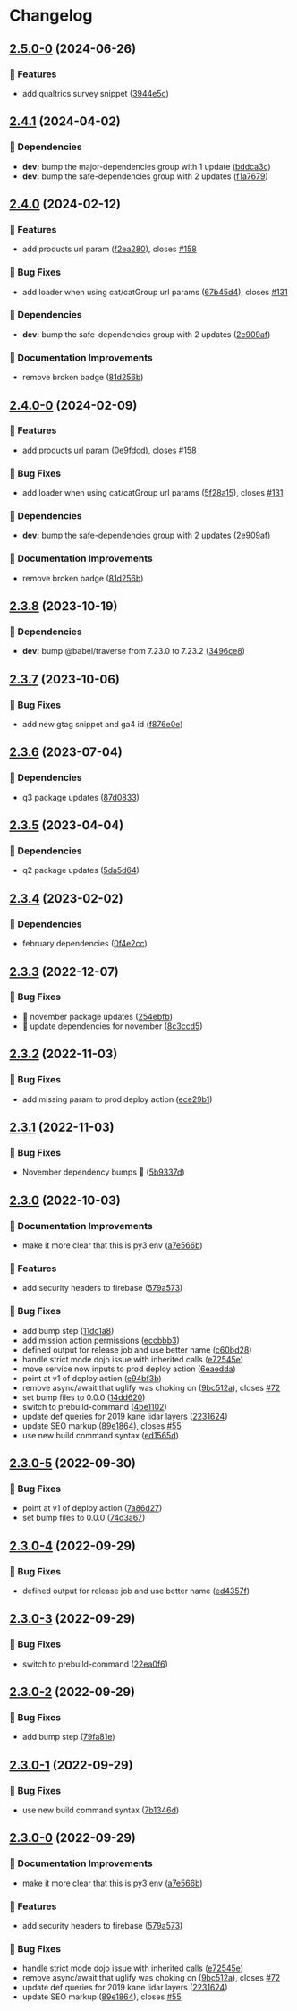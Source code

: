 # Changelog

## [2.5.0-0](https://github.com/agrc/raster/compare/v2.4.1...v2.5.0-0) (2024-06-26)


### 🚀 Features

* add qualtrics survey snippet ([3944e5c](https://github.com/agrc/raster/commit/3944e5c67ecd458857fd5d182b9c7220ec8cde5c))

## [2.4.1](https://github.com/agrc/raster/compare/v2.4.0...v2.4.1) (2024-04-02)


### 🌲 Dependencies

* **dev:** bump the major-dependencies group with 1 update ([bddca3c](https://github.com/agrc/raster/commit/bddca3c03b118fb8b2203bca1252f04c74d9a0e7))
* **dev:** bump the safe-dependencies group with 2 updates ([f1a7679](https://github.com/agrc/raster/commit/f1a7679566987a441d35f4101c2deae4d84120c5))

## [2.4.0](https://github.com/agrc/raster/compare/v2.3.8...v2.4.0) (2024-02-12)


### 🚀 Features

* add products url param ([f2ea280](https://github.com/agrc/raster/commit/f2ea280ba548c91554e7033b9ab67e4725ad2598)), closes [#158](https://github.com/agrc/raster/issues/158)


### 🐛 Bug Fixes

* add loader when using cat/catGroup url params ([67b45d4](https://github.com/agrc/raster/commit/67b45d4ab401dd6f06ce3b021299bf95c30dda70)), closes [#131](https://github.com/agrc/raster/issues/131)


### 🌲 Dependencies

* **dev:** bump the safe-dependencies group with 2 updates ([2e909af](https://github.com/agrc/raster/commit/2e909afcf50fb7bc9ca6c2381447abf529ab245f))


### 📖 Documentation Improvements

* remove broken badge ([81d256b](https://github.com/agrc/raster/commit/81d256b0000833ebaaa7a77bb2b12ee18e21f859))

## [2.4.0-0](https://github.com/agrc/raster/compare/v2.3.8...v2.4.0-0) (2024-02-09)


### 🚀 Features

* add products url param ([0e9fdcd](https://github.com/agrc/raster/commit/0e9fdcd5f4b0f923d249ff6cf6d6ea70ac4e74cc)), closes [#158](https://github.com/agrc/raster/issues/158)


### 🐛 Bug Fixes

* add loader when using cat/catGroup url params ([5f28a15](https://github.com/agrc/raster/commit/5f28a15ae26e426df4a32fc8ffa38e867355b0c0)), closes [#131](https://github.com/agrc/raster/issues/131)


### 🌲 Dependencies

* **dev:** bump the safe-dependencies group with 2 updates ([2e909af](https://github.com/agrc/raster/commit/2e909afcf50fb7bc9ca6c2381447abf529ab245f))


### 📖 Documentation Improvements

* remove broken badge ([81d256b](https://github.com/agrc/raster/commit/81d256b0000833ebaaa7a77bb2b12ee18e21f859))

## [2.3.8](https://github.com/agrc/raster/compare/v2.3.7...v2.3.8) (2023-10-19)


### 🌲 Dependencies

* **dev:** bump @babel/traverse from 7.23.0 to 7.23.2 ([3496ce8](https://github.com/agrc/raster/commit/3496ce8c13d76777cf3aaaae1988f8509bd6d66c))

## [2.3.7](https://github.com/agrc/raster/compare/v2.3.6...v2.3.7) (2023-10-06)


### 🐛 Bug Fixes

* add new gtag snippet and ga4 id ([f876e0e](https://github.com/agrc/raster/commit/f876e0ef546a7600ab773127487a0ed590513c71))

## [2.3.6](https://github.com/agrc/raster/compare/v2.3.5...v2.3.6) (2023-07-04)


### 🌲 Dependencies

* q3 package updates ([87d0833](https://github.com/agrc/raster/commit/87d0833699a1e73490fd70d6aa5339e86205b4bf))

## [2.3.5](https://github.com/agrc/raster/compare/v2.3.4...v2.3.5) (2023-04-04)


### 🌲 Dependencies

* q2 package updates ([5da5d64](https://github.com/agrc/raster/commit/5da5d64a9c0b6fa99c3189e008530d673bd794ba))

## [2.3.4](https://github.com/agrc/raster/compare/v2.3.3...v2.3.4) (2023-02-02)


### 🌲 Dependencies

* february dependencies ([0f4e2cc](https://github.com/agrc/raster/commit/0f4e2cc10e61543bfcdb9c63bdf2da7239e5aeef))

## [2.3.3](https://github.com/agrc/raster/compare/v2.3.2...v2.3.3) (2022-12-07)


### 🐛 Bug Fixes

* :evergreen_tree: november package updates ([254ebfb](https://github.com/agrc/raster/commit/254ebfbaf824ecdda07d5cd95e6de57df253d985))
* :evergreen_tree: update dependencies for november ([8c3ccd5](https://github.com/agrc/raster/commit/8c3ccd55b275bcf3c6a600017ca7727736b77404))

## [2.3.2](https://github.com/agrc/raster/compare/v2.3.1...v2.3.2) (2022-11-03)


### 🐛 Bug Fixes

* add missing param to prod deploy action ([ece29b1](https://github.com/agrc/raster/commit/ece29b11ba63b4224d38e429b2ab5744bc9661d4))

## [2.3.1](https://github.com/agrc/raster/compare/v2.3.0...v2.3.1) (2022-11-03)


### 🐛 Bug Fixes

* November dependency bumps 🌲 ([5b9337d](https://github.com/agrc/raster/commit/5b9337d95d6a8e5ff21d54e8d1ee907e0dd8005f))

## [2.3.0](https://github.com/agrc/raster/compare/v2.2.7...v2.3.0) (2022-10-03)


### 📖 Documentation Improvements

* make it more clear that this is py3 env ([a7e566b](https://github.com/agrc/raster/commit/a7e566ba8ad96233dc7733b29e0903bcda240bc1))


### 🚀 Features

* add security headers to firebase ([579a573](https://github.com/agrc/raster/commit/579a573e72f7882529878f1305f810959c88cdbc))


### 🐛 Bug Fixes

* add bump step ([11dc1a8](https://github.com/agrc/raster/commit/11dc1a80c90a23daeac15214d7deff22e4e6c603))
* add mission action permissions ([eccbbb3](https://github.com/agrc/raster/commit/eccbbb3d5ba329bd3c8095c7d31e713e1cdca45c))
* defined output for release job and use better name ([c60bd28](https://github.com/agrc/raster/commit/c60bd2864c6db966c8b49a1f7d9fb9a21043c268))
* handle strict mode dojo issue with inherited calls ([e72545e](https://github.com/agrc/raster/commit/e72545e1e339679a5041d97bf3542e5900af44bc))
* move service now inputs to prod deploy action ([6eaedda](https://github.com/agrc/raster/commit/6eaeddacdbc80f48821b996c60fe3cb131000737))
* point at v1 of deploy action ([e94bf3b](https://github.com/agrc/raster/commit/e94bf3b93f4ab7c11ee66830a34f30f87fc50250))
* remove async/await that uglify was choking on ([9bc512a](https://github.com/agrc/raster/commit/9bc512aae560274ba248773455beeda576b6cdb4)), closes [#72](https://github.com/agrc/raster/issues/72)
* set bump files to 0.0.0 ([14dd620](https://github.com/agrc/raster/commit/14dd620b57520e8fa9a5cf6024896c81ad9e7974))
* switch to prebuild-command ([4be1102](https://github.com/agrc/raster/commit/4be11020004a138c0a862b719b5743edff752b80))
* update def queries for 2019 kane lidar layers ([2231624](https://github.com/agrc/raster/commit/2231624d9c1d4571404d06f7256d9bf149175fce))
* update SEO markup ([89e1864](https://github.com/agrc/raster/commit/89e18643a6bd1f427f0b4008cdff1c57c157b8d2)), closes [#55](https://github.com/agrc/raster/issues/55)
* use new build command syntax ([ed1565d](https://github.com/agrc/raster/commit/ed1565de54ce5238bd20342c7dd0355b5dec19f2))

## [2.3.0-5](https://github.com/agrc/raster/compare/v2.3.0-4...v2.3.0-5) (2022-09-30)


### 🐛 Bug Fixes

* point at v1 of deploy action ([7a86d27](https://github.com/agrc/raster/commit/7a86d2718c9900f328694be49baa28fdf62f2d6f))
* set bump files to 0.0.0 ([74d3a67](https://github.com/agrc/raster/commit/74d3a677e1a05f8639ef676bddaebbbb2fbe95e4))

## [2.3.0-4](https://github.com/agrc/raster/compare/v2.3.0-3...v2.3.0-4) (2022-09-29)


### 🐛 Bug Fixes

* defined output for release job and use better name ([ed4357f](https://github.com/agrc/raster/commit/ed4357fd264e00af978a01afb0e9b589ce2048f4))

## [2.3.0-3](https://github.com/agrc/raster/compare/v2.3.0-2...v2.3.0-3) (2022-09-29)


### 🐛 Bug Fixes

* switch to prebuild-command ([22ea0f6](https://github.com/agrc/raster/commit/22ea0f67072327ef1c3b851be9a70fd94933164f))

## [2.3.0-2](https://github.com/agrc/raster/compare/v2.3.0-1...v2.3.0-2) (2022-09-29)


### 🐛 Bug Fixes

* add bump step ([79fa81e](https://github.com/agrc/raster/commit/79fa81ed653de61950a3cce2850e7231b0df7979))

## [2.3.0-1](https://github.com/agrc/raster/compare/v2.3.0-0...v2.3.0-1) (2022-09-29)


### 🐛 Bug Fixes

* use new build command syntax ([7b1346d](https://github.com/agrc/raster/commit/7b1346d9d506db27a9cbe2017ef442d26cf4c170))

## [2.3.0-0](https://github.com/agrc/raster/compare/v2.2.7...v2.3.0-0) (2022-09-29)


### 📖 Documentation Improvements

* make it more clear that this is py3 env ([a7e566b](https://github.com/agrc/raster/commit/a7e566ba8ad96233dc7733b29e0903bcda240bc1))


### 🚀 Features

* add security headers to firebase ([579a573](https://github.com/agrc/raster/commit/579a573e72f7882529878f1305f810959c88cdbc))


### 🐛 Bug Fixes

* handle strict mode dojo issue with inherited calls ([e72545e](https://github.com/agrc/raster/commit/e72545e1e339679a5041d97bf3542e5900af44bc))
* remove async/await that uglify was choking on ([9bc512a](https://github.com/agrc/raster/commit/9bc512aae560274ba248773455beeda576b6cdb4)), closes [#72](https://github.com/agrc/raster/issues/72)
* update def queries for 2019 kane lidar layers ([2231624](https://github.com/agrc/raster/commit/2231624d9c1d4571404d06f7256d9bf149175fce))
* update SEO markup ([89e1864](https://github.com/agrc/raster/commit/89e18643a6bd1f427f0b4008cdff1c57c157b8d2)), closes [#55](https://github.com/agrc/raster/issues/55)
